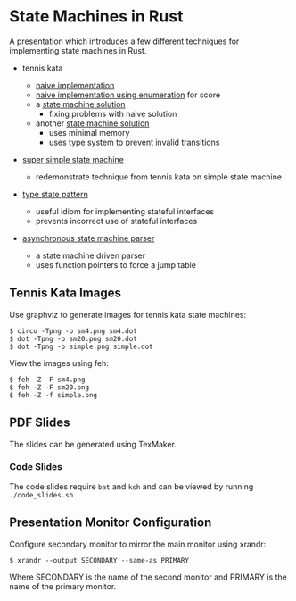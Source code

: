 # State Machines in Rust

A presentation which introduces a few different techniques for implementing state machines in Rust.

- tennis kata
    - [naive implementation](src/bin/tennis_naive.rs)
    - [naive implementation using enumeration](src/bin/tennis_naive_enum.rs) for score
    - a [state machine solution](src/bin/tennis_sm4.rs)
        - fixing problems with naive solution
    - another [state machine solution](src/bin/tennis_sm20.rs)
        - uses minimal memory
        - uses type system to prevent invalid transitions
- [super simple state machine](src/bin/simple.rs)
    - redemonstrate technique from tennis kata on simple state machine

- [type state pattern](src/bin/type_state_pattern.rs)
    - useful idiom for implementing stateful interfaces
    - prevents incorrect use of stateful interfaces

- [asynchronous state machine parser](src/bin/asm_parser.rs)
    - a state machine driven parser
    - uses function pointers to force a jump table

## Tennis Kata Images

Use graphviz to generate images for tennis kata state machines:

    $ circo -Tpng -o sm4.png sm4.dot
    $ dot -Tpng -o sm20.png sm20.dot
    $ dot -Tpng -o simple.png simple.dot

View the images using feh:

    $ feh -Z -F sm4.png
    $ feh -Z -F sm20.png
    $ feh -Z -f simple.png

## PDF Slides

The slides can be generated using TexMaker.

### Code Slides

The code slides require `bat` and `ksh` and can be viewed by running `./code_slides.sh`

## Presentation Monitor Configuration

Configure secondary monitor to mirror the main monitor using xrandr:

    $ xrandr --output SECONDARY --same-as PRIMARY

Where SECONDARY is the name of the second monitor and PRIMARY is the name of the primary monitor.
